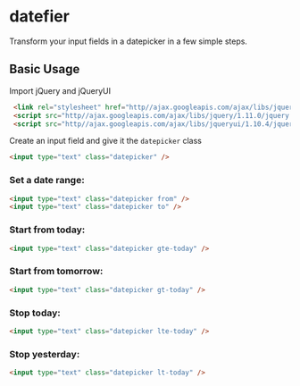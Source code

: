 datefier
===============
Transform your input fields in a datepicker in a few simple steps.

## Basic Usage

Import jQuery and jQueryUI
```html
 <link rel="stylesheet" href="http//ajax.googleapis.com/ajax/libs/jqueryui/1.10.4/themes/smoothness/jquery-ui.css" />
 <script src="http//ajax.googleapis.com/ajax/libs/jquery/1.11.0/jquery.min.js"></script>
 <script src="http//ajax.googleapis.com/ajax/libs/jqueryui/1.10.4/jquery-ui.min.js"></script>
```

Create an input field and give it the ``` datepicker ``` class

```html
<input type="text" class="datepicker" />
```

### Set a date range:
```html
<input type="text" class="datepicker from" />
<input type="text" class="datepicker to" />
```

### Start from today:
```html
<input type="text" class="datepicker gte-today" />
```

### Start from tomorrow:
```html
<input type="text" class="datepicker gt-today" />
```

### Stop today:
```html
<input type="text" class="datepicker lte-today" />
```

### Stop yesterday:
```html
<input type="text" class="datepicker lt-today" />
```
